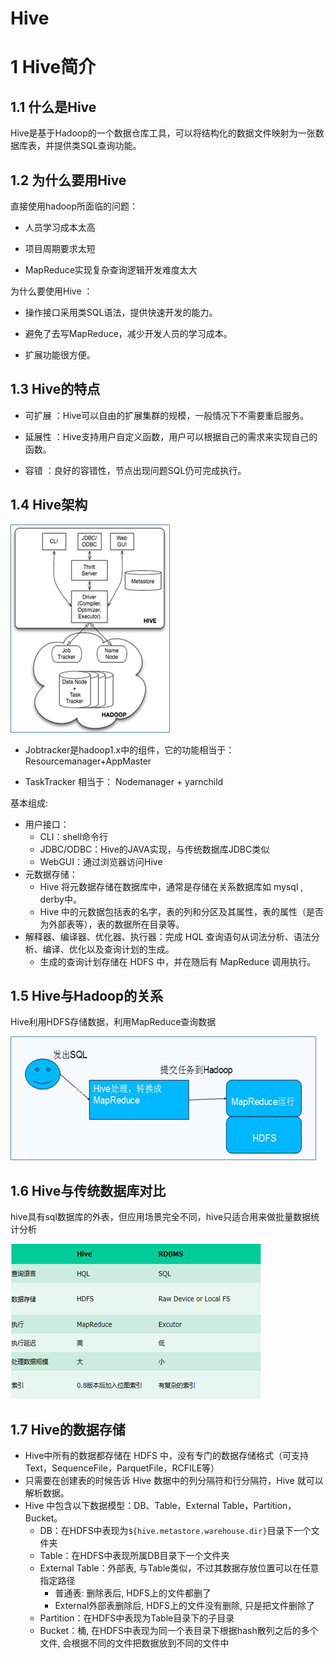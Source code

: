 # Hive

# 1 Hive简介

## 1.1 什么是Hive

Hive是基于Hadoop的一个数据仓库工具，可以将结构化的数据文件映射为一张数据库表，并提供类SQL查询功能。

## 1.2 为什么要用Hive

直接使用hadoop所面临的问题：

- 人员学习成本太高

- 项目周期要求太短

- MapReduce实现复杂查询逻辑开发难度太大

 

为什么要使用Hive ：

- 操作接口采用类SQL语法，提供快速开发的能力。

- 避免了去写MapReduce，减少开发人员的学习成本。 

- 扩展功能很方便。

## 1.3 Hive的特点

- 可扩展 ：Hive可以自由的扩展集群的规模，一般情况下不需要重启服务。

- 延展性 ：Hive支持用户自定义函数，用户可以根据自己的需求来实现自己的函数。

- 容错 ：良好的容错性，节点出现问题SQL仍可完成执行。

## 1.4 Hive架构

![image-20201231163232922](./media/hadoop_hive_20201231163232922.png)

- Jobtracker是hadoop1.x中的组件，它的功能相当于： Resourcemanager+AppMaster

- TaskTracker 相当于：  Nodemanager  +  yarnchild

基本组成:

- 用户接口：
  - CLI：shell命令行
  - JDBC/ODBC：Hive的JAVA实现，与传统数据库JDBC类似
  - WebGUI：通过浏览器访问Hive
- 元数据存储：
  - Hive 将元数据存储在数据库中，通常是存储在关系数据库如 mysql , derby中。
  - Hive 中的元数据包括表的名字，表的列和分区及其属性，表的属性（是否为外部表等），表的数据所在目录等。
- 解释器、编译器、优化器、执行器：完成 HQL 查询语句从词法分析、语法分析、编译、优化以及查询计划的生成。
  - 生成的查询计划存储在 HDFS 中，并在随后有 MapReduce 调用执行。

## 1.5 Hive与Hadoop的关系

Hive利用HDFS存储数据，利用MapReduce查询数据

![image-20201231164128441](./media/hadoop_hive_20201231164128441.png)

## 1.6 Hive与传统数据库对比

hive具有sql数据库的外表，但应用场景完全不同，hive只适合用来做批量数据统计分析

![image-20201231164304974](./media/hadoop_hive_20201231164304974.png)

## 1.7 Hive的数据存储

- Hive中所有的数据都存储在 HDFS 中，没有专门的数据存储格式（可支持Text，SequenceFile，ParquetFile，RCFILE等）
- 只需要在创建表的时候告诉 Hive 数据中的列分隔符和行分隔符，Hive 就可以解析数据。
- Hive 中包含以下数据模型：DB、Table，External Table，Partition，Bucket。
  - DB：在HDFS中表现为`${hive.metastore.warehouse.dir}`目录下一个文件夹
  - Table：在HDFS中表现所属DB目录下一个文件夹
  - External Table：外部表, 与Table类似，不过其数据存放位置可以在任意指定路径
    - 普通表: 删除表后, HDFS上的文件都删了
    - External外部表删除后, HDFS上的文件没有删除, 只是把文件删除了
  - Partition：在HDFS中表现为Table目录下的子目录
  - Bucket：桶, 在HDFS中表现为同一个表目录下根据hash散列之后的多个文件, 会根据不同的文件把数据放到不同的文件中